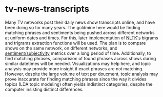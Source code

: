 # tv-news-transcripts

Many TV networks post their daily news show transcripts online, and have been doing so for many years. The goldmine here would be finding matching phrases and sentiments being pushed across different networks at uniform dates and times. For this, later implementation of [NLTK's](https://www.nltk.org/howto/collocations.html) bigrams and trigrams extraction functions will be used. The plan is to compare shows on the same network, on different networks, and [sentiment/subjectivity](https://textblob.readthedocs.io/en/dev/quickstart.html#sentiment-analysis) metrics over a long period of time. Additionally, to find matching phrases, comparision of found phrases across shows during similar datetimes will be needed. Visualizations may help here, and topic analysis may provide more insight if exact phrases are not matching. However, despite the large volume of text per doucment, topic analysis may prove inaccurate for finding matching phrases since the way it divides topics (LDA topic modeling) often yields indistinct categories, despite the computer insisting distinct differences. 
